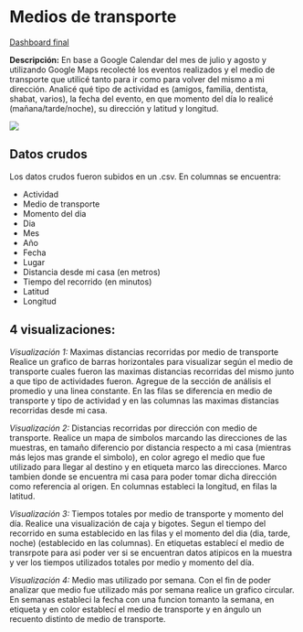# Medios de transporte

[Dashboard final](https://sfeilbogen.github.io/infovis/pdata/dashboard.html)
 
**Descripción:**
En base a Google Calendar del mes de julio y agosto y utilizando Google Maps recolecté los eventos realizados y el medio de transporte que utilicé tanto para ir como para volver del mismo a mi dirección. Analicé qué tipo de actividad es (amigos, familia, dentista, shabat, varios), la fecha del evento, en que momento del día lo realicé (mañana/tarde/noche), su dirección y latitud y longitud. 

![](https://sfeilbogen.github.io/infovis/pdata/googleimagen.png)

## Datos crudos

Los datos crudos fueron subidos en un .csv. En columnas se encuentra: 
* Actividad	
* Medio de transporte	
* Momento del dia	
* Dia	
* Mes	
* Año	
* Fecha	
* Lugar	
* Distancia desde mi casa (en metros)	
* Tiempo del recorrido (en minutos)	
* Latitud 	
* Longitud												


## 4 visualizaciones:

*Visualización 1:* Maximas distancias recorridas por medio de transporte
Realice un grafico de barras horizontales para visualizar según el medio de transporte cuales fueron las maximas distancias recorridas del mismo junto a que tipo de actividades fueron. Agregue de la sección de análisis el promedio y una linea constante. 
En las filas se diferencia en medio de transporte y tipo de actividad y en las columnas las maximas distancias recorridas desde mi casa.

*Visualización 2:* Distancias recorridas por dirección con medio de transporte. 
Realice un mapa de simbolos marcando las direcciones de las muestras, en tamaño diferencio por distancia respecto a mi casa (mientras más lejos mas grande el simbolo), en color agrego el medio que fue utilizado para llegar al destino y en etiqueta marco las direcciones. Marco tambien donde se encuentra mi casa para poder tomar dicha dirección como referencia al origen. En columnas estableci la longitud, en filas la latitud.

*Visualización 3:* Tiempos totales por medio de transporte y momento del día.
Realice una visualización de caja y bigotes. Segun el tiempo del recorrido en suma establecido en las filas y el momento del dia (dia, tarde, noche) (establecido en las columnas). En etiquetas establecí el medio de transrpote para asi poder ver si se encuentran datos atipicos en la muestra y ver los tiempos utilizados totales por medio y momento del día. 

*Visualización 4:* Medio mas utilizado por semana.
Con el fin de poder analizar que medio fue utilizado más por semana realice un grafico circular. En semanas estableci la fecha con una funcion tomanto la semana, en etiqueta y en color establecí el medio de transporte y en ángulo un recuento distinto de medio de transporte.

 
